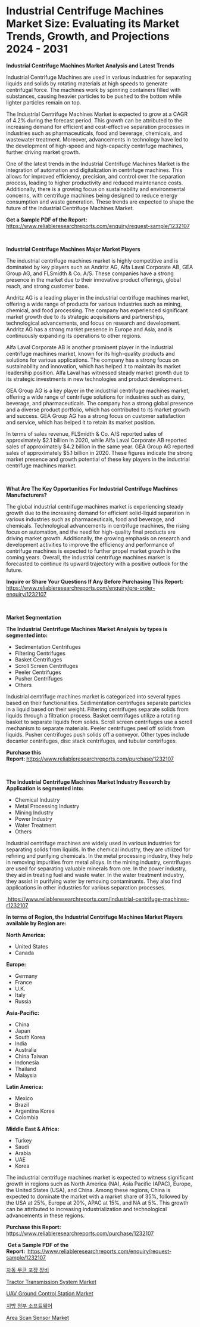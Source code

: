 <p><h1>Industrial Centrifuge Machines Market Size: Evaluating its Market Trends, Growth, and Projections 2024 - 2031</h1></p><p><strong>Industrial Centrifuge Machines Market Analysis and Latest Trends</strong></p>
<p><p>Industrial Centrifuge Machines are used in various industries for separating liquids and solids by rotating materials at high speeds to generate centrifugal force. The machines work by spinning containers filled with substances, causing heavier particles to be pushed to the bottom while lighter particles remain on top.</p><p>The Industrial Centrifuge Machines Market is expected to grow at a CAGR of 4.2% during the forecast period. This growth can be attributed to the increasing demand for efficient and cost-effective separation processes in industries such as pharmaceuticals, food and beverage, chemicals, and wastewater treatment. Moreover, advancements in technology have led to the development of high-speed and high-capacity centrifuge machines, further driving market growth.</p><p>One of the latest trends in the Industrial Centrifuge Machines Market is the integration of automation and digitalization in centrifuge machines. This allows for improved efficiency, precision, and control over the separation process, leading to higher productivity and reduced maintenance costs. Additionally, there is a growing focus on sustainability and environmental concerns, with centrifuge machines being designed to reduce energy consumption and waste generation. These trends are expected to shape the future of the Industrial Centrifuge Machines Market.</p></p>
<p><strong>Get a Sample PDF of the Report:&nbsp;</strong> <a href="https://www.reliableresearchreports.com/enquiry/request-sample/1232107">https://www.reliableresearchreports.com/enquiry/request-sample/1232107</a></p>
<p>&nbsp;</p>
<p><strong>Industrial Centrifuge Machines Major Market Players</strong></p>
<p><p>The industrial centrifuge machines market is highly competitive and is dominated by key players such as Andritz AG, Alfa Laval Corporate AB, GEA Group AG, and FLSmidth & Co. A/S. These companies have a strong presence in the market due to their innovative product offerings, global reach, and strong customer base.</p><p>Andritz AG is a leading player in the industrial centrifuge machines market, offering a wide range of products for various industries such as mining, chemical, and food processing. The company has experienced significant market growth due to its strategic acquisitions and partnerships, technological advancements, and focus on research and development. Andritz AG has a strong market presence in Europe and Asia, and is continuously expanding its operations to other regions.</p><p>Alfa Laval Corporate AB is another prominent player in the industrial centrifuge machines market, known for its high-quality products and solutions for various applications. The company has a strong focus on sustainability and innovation, which has helped it to maintain its market leadership position. Alfa Laval has witnessed steady market growth due to its strategic investments in new technologies and product development.</p><p>GEA Group AG is a key player in the industrial centrifuge machines market, offering a wide range of centrifuge solutions for industries such as dairy, beverage, and pharmaceuticals. The company has a strong global presence and a diverse product portfolio, which has contributed to its market growth and success. GEA Group AG has a strong focus on customer satisfaction and service, which has helped it to retain its market position.</p><p>In terms of sales revenue, FLSmidth & Co. A/S reported sales of approximately $2.1 billion in 2020, while Alfa Laval Corporate AB reported sales of approximately $4.2 billion in the same year. GEA Group AG reported sales of approximately $5.1 billion in 2020. These figures indicate the strong market presence and growth potential of these key players in the industrial centrifuge machines market.</p></p>
<p>&nbsp;</p>
<p><strong>What Are The Key Opportunities For Industrial Centrifuge Machines Manufacturers?</strong></p>
<p><p>The global industrial centrifuge machines market is experiencing steady growth due to the increasing demand for efficient solid-liquid separation in various industries such as pharmaceuticals, food and beverage, and chemicals. Technological advancements in centrifuge machines, the rising focus on automation, and the need for high-quality final products are driving market growth. Additionally, the growing emphasis on research and development activities to improve the efficiency and performance of centrifuge machines is expected to further propel market growth in the coming years. Overall, the industrial centrifuge machines market is forecasted to continue its upward trajectory with a positive outlook for the future.</p></p>
<p><strong>Inquire or Share Your Questions If Any Before Purchasing This Report:</strong> <a href="https://www.reliableresearchreports.com/enquiry/pre-order-enquiry/1232107">https://www.reliableresearchreports.com/enquiry/pre-order-enquiry/1232107</a></p>
<p>&nbsp;</p>
<p><strong>Market Segmentation</strong></p>
<p><strong>The Industrial Centrifuge Machines Market Analysis by types is segmented into:</strong></p>
<p><ul><li>Sedimentation Centrifuges</li><li>Filtering Centrifuges</li><li>Basket Centrifuges</li><li>Scroll Screen Centrifuges</li><li>Peeler Centrifuges</li><li>Pusher Centrifuges</li><li>Others</li></ul></p>
<p><p>Industrial centrifuge machines market is categorized into several types based on their functionalities. Sedimentation centrifuges separate particles in a liquid based on their weight. Filtering centrifuges separate solids from liquids through a filtration process. Basket centrifuges utilize a rotating basket to separate liquids from solids. Scroll screen centrifuges use a scroll mechanism to separate materials. Peeler centrifuges peel off solids from liquids. Pusher centrifuges push solids off a conveyor. Other types include decanter centrifuges, disc stack centrifuges, and tubular centrifuges.</p></p>
<p><strong>Purchase this Report:&nbsp;</strong><a href="https://www.reliableresearchreports.com/purchase/1232107">https://www.reliableresearchreports.com/purchase/1232107</a></p>
<p>&nbsp;</p>
<p><strong>The Industrial Centrifuge Machines Market Industry Research by Application is segmented into:</strong></p>
<p><ul><li>Chemical Industry</li><li>Metal Processing Industry</li><li>Mining Industry</li><li>Power Industry</li><li>Water Treatment</li><li>Others</li></ul></p>
<p><p>Industrial centrifuge machines are widely used in various industries for separating solids from liquids. In the chemical industry, they are utilized for refining and purifying chemicals. In the metal processing industry, they help in removing impurities from metal alloys. In the mining industry, centrifuges are used for separating valuable minerals from ore. In the power industry, they aid in treating fuel and waste water. In the water treatment industry, they assist in purifying water by removing contaminants. They also find applications in other industries for various separation processes.</p></p>
<p><a href="https://www.reliableresearchreports.com/industrial-centrifuge-machines-r1232107">&nbsp;https://www.reliableresearchreports.com/industrial-centrifuge-machines-r1232107</a></p>
<p><strong>In terms of Region, the Industrial Centrifuge Machines Market Players available by Region are:</strong></p>
<p>
    <p> <strong> North America: </strong>
        <ul>
            <li>United States</li>
            <li>Canada</li>
        </ul>
        </p> 
    <p> <strong> Europe: </strong>
        <ul>
            <li>Germany</li>
            <li>France</li>
            <li>U.K.</li>
            <li>Italy</li>
            <li>Russia</li>
        </ul>
        </p> 
    <p> <strong> Asia-Pacific: </strong>
        <ul>
            <li>China</li>
            <li>Japan</li>
            <li>South Korea</li>
            <li>India</li>
            <li>Australia</li>
            <li>China Taiwan</li>
            <li>Indonesia</li>
            <li>Thailand</li>
            <li>Malaysia</li>
        </ul>
        </p> 
    <p> <strong> Latin America: </strong>
        <ul>
            <li>Mexico</li>
            <li>Brazil</li>
            <li>Argentina Korea</li>
            <li>Colombia</li>
        </ul>
        </p> 
    <p> <strong> Middle East & Africa: </strong>
        <ul>
            <li>Turkey</li>
            <li>Saudi</li>
            <li>Arabia</li>
            <li>UAE</li>
            <li>Korea</li>
        </ul>
    </p>
    </p>
<p><p>The industrial centrifuge machines market is expected to witness significant growth in regions such as North America (NA), Asia Pacific (APAC), Europe, the United States (USA), and China. Among these regions, China is expected to dominate the market with a market share of 35%, followed by the USA at 25%, Europe at 20%, APAC at 15%, and NA at 5%. This growth can be attributed to increasing industrialization and technological advancements in these regions.</p></p>
<p><strong>Purchase this Report: </strong><a href="https://www.reliableresearchreports.com/purchase/1232107">https://www.reliableresearchreports.com/purchase/1232107</a></p>
<p>&nbsp;<strong>Get a Sample PDF of the Report:&nbsp;&nbsp;</strong><a href="https://www.reliableresearchreports.com/enquiry/request-sample/1232107">https://www.reliableresearchreports.com/enquiry/request-sample/1232107</a></p>
<p><strong></strong></p>
<p><p><a href="https://github.com/vsr06p4p49/Market-Research-Report-List-2/blob/main/6338653175153.md">자동 무균 포장 장비</a></p><p><a href="https://github.com/ZackaryHalvorson2023/Market-Research-Report-List-1/blob/main/tractor-transmission-system-market.md">Tractor Transmission System Market</a></p><p><a href="https://github.com/AnnChovey2023/Market-Research-Report-List-1/blob/main/uav-ground-control-station-market.md">UAV Ground Control Station Market</a></p><p><a href="https://github.com/Penelolack456456/Market-Research-Report-List-2/blob/main/7781358175154.md">지방 정부 소프트웨어</a></p><p><a href="https://issuu.com/reportprime-2/docs/area-scan-sensor-market-size-2030.pptx">Area Scan Sensor Market</a></p></p>